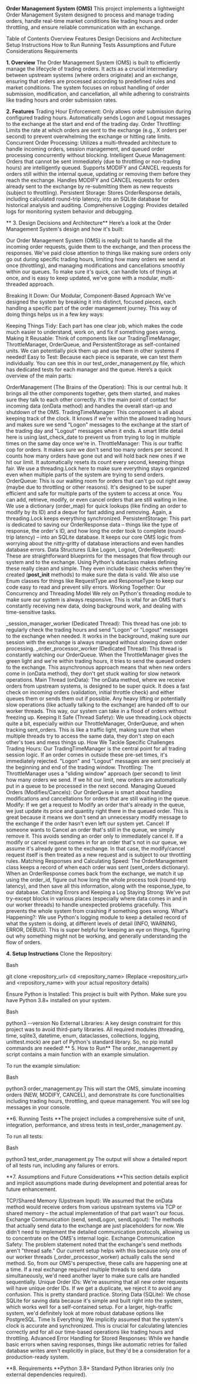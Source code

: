 **Order Management System (OMS)**
This project implements a lightweight Order Management System designed to process and manage trading orders, handle real-time market conditions like trading hours and order throttling, and ensure reliable communication with an exchange.

Table of Contents
Overview
Features
Design Decisions and Architecture
Setup Instructions
How to Run
Running Tests
Assumptions and Future Considerations
Requirements


**1. Overview**
The Order Management System (OMS) is built to efficiently manage the lifecycle of trading orders. It acts as a crucial intermediary between upstream systems (where orders originate) and an exchange, ensuring that orders are processed according to predefined rules and market conditions. The system focuses on robust handling of order submission, modification, and cancellation, all while adhering to constraints like trading hours and order submission rates.

**2. Features**
Trading Hour Enforcement: Only allows order submission during configured trading hours. Automatically sends Logon and Logout messages to the exchange at the start and end of the trading day.
Order Throttling: Limits the rate at which orders are sent to the exchange (e.g., X orders per second) to prevent overwhelming the exchange or hitting rate limits.
Concurrent Order Processing: Utilizes a multi-threaded architecture to handle incoming orders, session management, and queued order processing concurrently without blocking.
Intelligent Queue Management:
Orders that cannot be sent immediately (due to throttling or non-trading hours) are intelligently queued.
Supports MODIFY and CANCEL requests for orders still within the internal queue, updating or removing them before they reach the exchange.
Handles MODIFY and CANCEL requests for orders already sent to the exchange by re-submitting them as new requests (subject to throttling).
Persistent Storage: Stores OrderResponse details, including calculated round-trip latency, into an SQLite database for historical analysis and auditing.
Comprehensive Logging: Provides detailed logs for monitoring system behavior and debugging.

**
3. Design Decisions and Architecture**
Here’s a look at the Order Management System's design and how it's built:

Our Order Management System (OMS) is really built to handle all the incoming order requests, guide them to the exchange, and then process the responses. We've paid close attention to things like making sure orders only go out during specific trading hours, limiting how many orders we send at once (throttling), and managing modifications and cancellations smoothly within our queues. To make sure it's quick, can handle lots of things at once, and is easy to keep updated, we've gone with a modular, multi-threaded approach.

Breaking It Down: Our Modular, Component-Based Approach
We've designed the system by breaking it into distinct, focused pieces, each handling a specific part of the order management journey. This way of doing things helps us in a few key ways:

Keeping Things Tidy: Each part has one clear job, which makes the code much easier to understand, work on, and fix if something goes wrong.
Making It Reusable: Think of components like our TradingTimeManager, ThrottleManager, OrderQueue, and PersistentStorage as self-contained units. We can potentially pick them up and use them in other systems if needed!
Easy to Test: Because each piece is separate, we can test them individually. You can see this in our test_order_management.py file, which has dedicated tests for each manager and the queue.
Here’s a quick overview of the main parts:

OrderManagement (The Brains of the Operation): This is our central hub. It brings all the other components together, gets them started, and makes sure they talk to each other correctly. It's the main point of contact for incoming data (onData method) and handles the overall start-up and shutdown of the OMS.
TradingTimeManager: This component is all about keeping track of the clock. It knows if we're within the allowed trading hours and makes sure we send "Logon" messages to the exchange at the start of the trading day and "Logout" messages when it ends. A smart little detail here is using last_check_date to prevent us from trying to log in multiple times on the same day once we're in.
ThrottleManager: This is our traffic cop for orders. It makes sure we don't send too many orders per second. It counts how many orders have gone out and will hold back new ones if we hit our limit. It automatically resets its count every second, keeping things fair. We use a threading.Lock here to make sure everything stays organized even when multiple parts of the system are trying to send orders.
OrderQueue: This is our waiting room for orders that can't go out right away (maybe due to throttling or other reasons). It's designed to be super efficient and safe for multiple parts of the system to access at once. You can add, retrieve, modify, or even cancel orders that are still waiting in line. We use a dictionary (order_map) for quick lookups (like finding an order to modify by its ID) and a deque for fast adding and removing. Again, a threading.Lock keeps everything synchronized.
PersistentStorage: This part is dedicated to saving our OrderResponse data – things like the type of response, the order's ID, and how long the order took to complete (round-trip latency) – into an SQLite database. It keeps our core OMS logic from worrying about the nitty-gritty of database interactions and even handles database errors.
Data Structures (Like Logon, Logout, OrderRequest): These are straightforward blueprints for the messages that flow through our system and to the exchange. Using Python's dataclass makes defining these really clean and simple. They even include basic checks when they're created (__post_init__ methods) to make sure the data is valid. We also use Enum classes for things like RequestType and ResponseType to keep our code easy to read and prevent silly errors.
Working Together: Our Concurrency and Threading Model
We rely on Python's threading module to make sure our system is always responsive. This is vital for an OMS that's constantly receiving new data, doing background work, and dealing with time-sensitive tasks.

_session_manager_worker (Dedicated Thread): This thread has one job: to regularly check the trading hours and send "Logon" or "Logout" messages to the exchange when needed. It works in the background, making sure our session with the exchange is always managed without slowing down order processing.
_order_processor_worker (Dedicated Thread): This thread is constantly watching our OrderQueue. When the ThrottleManager gives the green light and we're within trading hours, it tries to send the queued orders to the exchange. This asynchronous approach means that when new orders come in (onData method), they don't get stuck waiting for slow network operations.
Main Thread (onData): The onData method, where we receive orders from upstream systems, is designed to be super quick. It does a fast check on incoming orders (validation, initial throttle check) and either queues them or sends them out if possible. Any heavy lifting or potentially slow operations (like actually talking to the exchange) are handed off to our worker threads. This way, our system can take in a flood of orders without freezing up.
Keeping It Safe (Thread Safety): We use threading.Lock objects quite a bit, especially within our ThrottleManager, OrderQueue, and when tracking sent_orders. This is like a traffic light, making sure that when multiple threads try to access the same data, they don't step on each other's toes and mess things up.
How We Tackle Specific Challenges
Trading Hours: Our TradingTimeManager is the central point for all trading session logic. If an order comes in outside these pre-set times, it's immediately rejected. "Logon" and "Logout" messages are sent precisely at the beginning and end of the trading window.
Throttling: The ThrottleManager uses a "sliding window" approach (per second) to limit how many orders we send. If we hit our limit, new orders are automatically put in a queue to be processed in the next second.
Managing Queued Orders (Modifies/Cancels): Our OrderQueue is smart about handling modifications and cancellations for orders that are still waiting in the queue.
Modify: If we get a request to Modify an order that's already in the queue, we just update its price and quantity right there in the queued order. This is great because it means we don't send an unnecessary modify message to the exchange if the order hasn't even left our system yet.
Cancel: If someone wants to Cancel an order that's still in the queue, we simply remove it. This avoids sending an order only to immediately cancel it.
If a modify or cancel request comes in for an order that's not in our queue, we assume it's already gone to the exchange. In that case, the modify/cancel request itself is then treated as a new request and is subject to our throttling rules.
Matching Responses and Calculating Speed: The OrderManagement class keeps a record of when each order was sent (sent_orders dictionary). When an OrderResponse comes back from the exchange, we match it up using the order_id, figure out how long the whole process took (round-trip latency), and then save all this information, along with the response_type, to our database.
Catching Errors and Keeping a Log
Staying Strong: We've put try-except blocks in various places (especially where data comes in and in our worker threads) to handle unexpected problems gracefully. This prevents the whole system from crashing if something goes wrong.
What's Happening?: We use Python's logging module to keep a detailed record of what the system is doing, at different levels of detail (INFO, WARNING, ERROR, DEBUG). This is super helpful for keeping an eye on things, figuring out why something might not be working, and generally understanding the flow of orders.


**4. Setup Instructions**
Clone the Repository:

Bash

git clone <repository_url>
cd <repository_name>
(Replace <repository_url> and <repository_name> with your actual repository details)

Ensure Python is Installed:
This project is built with Python. Make sure you have Python 3.8+ installed on your system.

Bash

python3 --version
No External Libraries:
A key design constraint for this project was to avoid third-party libraries. All required modules (threading, time, sqlite3, datetime, enum, dataclasses, collections, logging, unittest.mock) are part of Python's standard library. So, no pip install commands are needed!
**
5. How to Run**
The order_management.py script contains a main function with an example simulation.

To run the example simulation:

Bash

python3 order_management.py
This will start the OMS, simulate incoming orders (NEW, MODIFY, CANCEL), and demonstrate its core functionalities including trading hours, throttling, and queue management. You will see log messages in your console.

**6. Running Tests
**The project includes a comprehensive suite of unit, integration, performance, and stress tests in test_order_management.py.

To run all tests:

Bash

python3 test_order_management.py
The output will show a detailed report of all tests run, including any failures or errors.

**7. Assumptions and Future Considerations
**This section details explicit and implicit assumptions made during development and potential areas for future enhancement.

TCP/Shared Memory (Upstream Input): We assumed that the onData method would receive orders from various upstream systems via TCP or shared memory – the actual implementation of that part wasn't our focus.
Exchange Communication (send, sendLogon, sendLogout): The methods that actually send data to the exchange are just placeholders for now. We didn't need to implement the detailed communication protocols, allowing us to concentrate on the OMS's internal logic.
Exchange Communication Safety: The problem statement noted that the exchange's send methods aren't "thread safe." Our current setup helps with this because only one of our worker threads (_order_processor_worker) actually calls the send method. So, from our OMS's perspective, these calls are happening one at a time. If a real exchange required multiple threads to send data simultaneously, we'd need another layer to make sure calls are handled sequentially.
Unique Order IDs: We're assuming that all new order requests will have unique order IDs. If we get a duplicate, we reject it to avoid any confusion. This is pretty standard practice.
Storing Data (SQLite): We chose SQLite for saving data because it's simple and built right into the system, which works well for a self-contained setup. For a larger, high-traffic system, we'd definitely look at more robust database options like PostgreSQL.
Time Is Everything: We implicitly assumed that the system's clock is accurate and synchronized. This is crucial for calculating latencies correctly and for all our time-based operations like trading hours and throttling.
Advanced Error Handling for Stored Responses: While we handle basic errors when saving responses, things like automatic retries for failed database writes aren't explicitly in place, but they'd be a consideration for a production-ready system.

**8. Requirements
**Python 3.8+
Standard Python libraries only (no external dependencies required).
